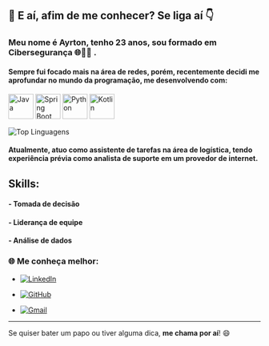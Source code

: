 ## 👋 E aí, afim de me conhecer? Se liga aí 👇

### Meu nome é Ayrton, tenho 23 anos, sou formado em Cibersegurança 🌐👨‍💻 .

#### Sempre fui focado mais na área de redes, porém, recentemente decidi me aprofundar no mundo da programação, me desenvolvendo com:

<p align="left">
  <img src="https://cdn.jsdelivr.net/gh/devicons/devicon/icons/java/java-original.svg" alt="Java" width="50" height="50"/>
  <img src="https://cdn.jsdelivr.net/gh/devicons/devicon/icons/spring/spring-original.svg" alt="Spring Boot" width="50" height="50"/>
  <img src="https://cdn.jsdelivr.net/gh/devicons/devicon/icons/python/python-original.svg" alt="Python" width="50" height="50"/>
  <img src="https://cdn.jsdelivr.net/gh/devicons/devicon/icons/kotlin/kotlin-original.svg" alt="Kotlin" width="50" height="50"/>
</p>

![Top Linguagens](https://github-readme-stats.vercel.app/api/top-langs/?username=TonGonzalez&layout=compact&theme=tokyonight)




#### Atualmente, atuo como assistente de tarefas na área de logística, tendo experiência prévia como analista de suporte em um provedor de internet.

## Skills:
#### - Tomada de decisão
#### - Liderança de equipe
#### - Análise de dados

### 🌐 Me conheça melhor:

- [![LinkedIn](https://img.shields.io/badge/LinkedIn-0077B5?style=for-the-badge&logo=linkedin&logoColor=white)](https://www.linkedin.com/in/ayrton-ivan-souza/)

- [![GitHub](https://img.shields.io/badge/GitHub-100000?style=for-the-badge&logo=github&logoColor=white)](https://github.com/TonGonzalez)
- [![Gmail](https://img.shields.io/badge/Gmail-333333?style=for-the-badge&logo=gmail&logoColor=red)](mailto:ayrton.souzaprofissional@gmail.com)
  
---

Se quiser bater um papo ou tiver alguma dica, **me chama por aí**! 😄
